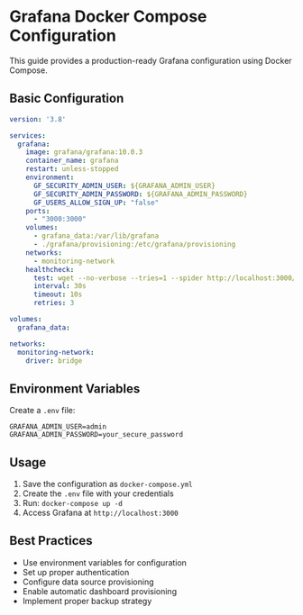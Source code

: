 # Grafana Docker Compose Configuration

This guide provides a production-ready Grafana configuration using Docker Compose.

## Basic Configuration

```yaml
version: '3.8'

services:
  grafana:
    image: grafana/grafana:10.0.3
    container_name: grafana
    restart: unless-stopped
    environment:
      GF_SECURITY_ADMIN_USER: ${GRAFANA_ADMIN_USER}
      GF_SECURITY_ADMIN_PASSWORD: ${GRAFANA_ADMIN_PASSWORD}
      GF_USERS_ALLOW_SIGN_UP: "false"
    ports:
      - "3000:3000"
    volumes:
      - grafana_data:/var/lib/grafana
      - ./grafana/provisioning:/etc/grafana/provisioning
    networks:
      - monitoring-network
    healthcheck:
      test: wget --no-verbose --tries=1 --spider http://localhost:3000/api/health || exit 1
      interval: 30s
      timeout: 10s
      retries: 3

volumes:
  grafana_data:

networks:
  monitoring-network:
    driver: bridge
```

## Environment Variables

Create a `.env` file:

```env
GRAFANA_ADMIN_USER=admin
GRAFANA_ADMIN_PASSWORD=your_secure_password
```

## Usage

1. Save the configuration as `docker-compose.yml`
2. Create the `.env` file with your credentials
3. Run: `docker-compose up -d`
4. Access Grafana at `http://localhost:3000`

## Best Practices

- Use environment variables for configuration
- Set up proper authentication
- Configure data source provisioning
- Enable automatic dashboard provisioning
- Implement proper backup strategy